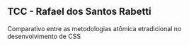 ## TCC - Rafael dos Santos Rabetti

Comparativo entre as metodologias atômica etradicional no desenvolvimento de CSS
